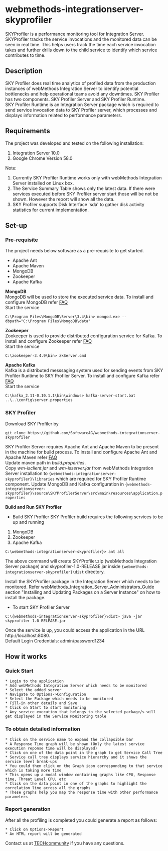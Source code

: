 # webmethods-integrationserver-skyprofiler
SKYProfiler is a performance monitoring tool for Integration Server. SKYProfiler tracks the service invocations and the monitored data can be seen in real time. This helps users track the time each service invocation takes and further drills down to the child service to identify which service contributes to time.

## Description
SKY Profiler does real time analytics of profiled data from the production instances of webMethods Integration Server to identify potential bottlenecks and help operational teams avoid any downtimes.
SKY Profiler has two components. SKY Profiler Server and SKY Profiler Runtime.  
SKY Profiler Runtime is an Integration Server package which is required to send service invocation data to SKY Profiler server, which processes and displays information related to performance parameters.

## Requirements

The project was developed and tested on the following installation:

1. Integration Server 10.0  
2. Google Chrome Version 58.0
  
Note:    
 1. Currently SKY Profiler Runtime works only with webMethods Integration Server installed on Linux box.   
 2. The Service Summary Table shows only the latest data. If there were services executed before SKY Profiler server start those will be not be shown. However the report will show all the data.
 3. SKY Profiler supports Disk Interface 'sda' to gather disk activity statistics for current implementation.

## Set-up

### Pre-requisite

The project needs below software as a pre-requisite to get started. 
* Apache Ant
* Apache Maven
* MongoDB
* Zookeeper
* Apache Kafka

**MongoDB**  
MongoDB will be used to store the executed service data. To install and configure MongoDB refer [FAQ](https://github.com/SoftwareAG/webMethods-IntegrationServer-SKYProfiler/blob/master/doc/FAQ.txt)  
Start the service  
```
C:\Program Files\MongoDB\Server\3.4\bin> mongod.exe --dbpath="C:\Program Files\MongoDB\data"
```

**Zookeeper**  
Zookeeper is used to provide distributed configuration service for Kafka. To install and configure Zookeeper refer [FAQ](https://github.com/SoftwareAG/webMethods-IntegrationServer-SKYProfiler/blob/master/doc/FAQ.txt)  
Start the service  
```
C:\zookeeper-3.4.9\bin> zkServer.cmd
```

**Apache Kafka**  
Kafka is a distributed messsaging system used for sending events from SKY Profiler Runtime to SKY Profiler Server. To install and configure Kafka refer [FAQ](https://github.com/SoftwareAG/webMethods-IntegrationServer-SKYProfiler/blob/master/doc/FAQ.txt)  
Start the service
```
C:\kafka_2.11-0.10.1.1\bin\windows> kafka-server-start.bat ..\..\config\server.properties
```

### SKY Profiler
Download SKY Profiler by
```
git clone https://github.com/SoftwareAG/webmethods-integrationserver-skyprofiler
```
 
SKY Profiler Server requires Apache Ant and Apache Maven to be present in the machine for build process. To install and configure Apache Ant and Apache Maven refer [FAQ](https://github.com/SoftwareAG/webmethods-integrationserver-skyprofiler/blob/master/doc/FAQ.txt)  
Update maven path in _build.properties_.  
Copy _wm-isclient.jar_ and _wm-isserver.jar_ from webMethods Integration Server installation to ```{webmethods-integrationserver-skyprofiler}\libraries``` which are required for SKY Profiler Runtime component.
Update MongoDB and Kafka configuration in ```{webmethods-integrationserver-skyprofiler}\source\SKYProfilerServer\src\main\resources\application.properties```  

**Build and Run SKY Profiler** 

* Build SKY Profiler
SKY Profiler build requires the following services to be up and running
1. MongoDB
2. Zookeeper
3. Apache Kafka

```
C:\webmethods-integrationserver-skyprofiler}> ant all
```

The above command will create SKYProfiler.zip (webMethods Integration Server package) and skyprofiler-1.0-RELEASE.jar inside ```{webmethods-integrationserver-skyprofiler}\dist``` directory. 

Install the SKYProfiler package in the Integration Server which needs to be monitored. Refer webMethods_Integration_Server_Administrators_Guide section "Installing and Updating Packages on a Server Instance" on how to install the package.  

* To start SKY Profiler Server
```
C:\{webmethods-integrationserver-skyprofiler}\dist> java -jar skyprofiler-1.0-RELEASE.jar
```
Once the service is up, you could access the application in the URL http://localhost:8080.  
Default Login Credentials: admin/password1234

## How it works

### Quick Start
	* Login to the application
	* Add webMethods Integration Server which needs to be monitored
	* Select the added server
	* Navigate to Options->Configuration
	* Select the Package which needs to be monitored
	* Fill-in other details and Save
	* Click on Start to start monitoring
	* Any service execution that belongs to the selected package/s will get displayed in the Service Monitoring table
		
### To obtain detailed information
	* Click on the service name to expand the collapsible bar
	* A Response Time graph will be shown (Only the latest service execution reponse time will be displayed)
	* Click on one of the data point in the graph to get Service Call Tree
	* Service call tree displays service hierarchy and it shows the service level break-ups
	* You could then click on the Graph icon corresponding to that service which is taking more time
	* This opens up a modal window containing graphs like CPU, Response time, Threat Level CPU, etc
	* Click on the data point in one of the graphs to highlight the correlation line across all the graphs
	* These graphs help you map the response time with other performance parameters
		
### Report generation
After all the profiling is completed you could generate a report as follows:

	* Click on Options->Report
	* An HTML report will be generated
	
Contact us at [TECHcommunity](mailto:technologycommunity@softwareag.com?subject=Github/SoftwareAG) if you have any questions.
